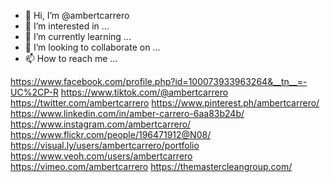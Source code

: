 - 👋 Hi, I’m @ambertcarrero
- 👀 I’m interested in ...
- 🌱 I’m currently learning ...
- 💞️ I’m looking to collaborate on ...
- 📫 How to reach me ...

<!---
ambertcarrero/ambertcarrero is a ✨ special ✨ repository because its `README.md` (this file) appears on your GitHub profile.
You can click the Preview link to take a look at your changes.
--->
https://www.facebook.com/profile.php?id=100073933963264&__tn__=-UC%2CP-R
https://www.tiktok.com/@ambertcarrero
https://twitter.com/ambertcarrero
https://www.pinterest.ph/ambertcarrero/
https://www.linkedin.com/in/amber-carrero-6aa83b24b/
https://www.instagram.com/ambertcarrero/
https://www.flickr.com/people/196471912@N08/
https://visual.ly/users/ambertcarrero/portfolio
https://www.veoh.com/users/ambertcarrero
https://vimeo.com/ambertcarrero
https://themastercleangroup.com/
